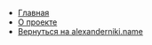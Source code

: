 * [Главная](https://www.alexanderniki.name/handbook/)
* [О проекте](about.md)
* [Вернуться на alexanderniki.name](https://www.alexanderniki.name)
